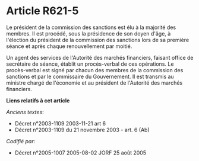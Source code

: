 # Article R621-5

Le président de la commission des sanctions est élu à la majorité des membres. Il est procédé, sous la présidence de son
doyen d'âge, à l'élection du président de la commission des sanctions lors de sa première séance et après chaque
renouvellement par moitié.

Un agent des services de l'Autorité des marchés financiers, faisant office de secrétaire de séance, établit un procès-verbal
de ces opérations. Le procès-verbal est signé par chacun des membres de la commission des sanctions et par le commissaire du
Gouvernement. Il est transmis au ministre chargé de l'économie et au président de l'Autorité des marchés financiers.

**Liens relatifs à cet article**

_Anciens textes_:

  - Décret n°2003-1109 2003-11-21 art 6
  - Décret n°2003-1109 du 21 novembre 2003 - art. 6 (Ab)

_Codifié par_:

  - Décret n°2005-1007 2005-08-02 JORF 25 août 2005
